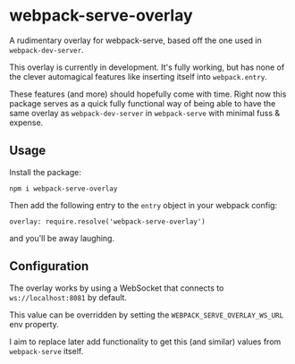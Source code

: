 # webpack-serve-overlay

A rudimentary overlay for webpack-serve, based off the one used in `webpack-dev-server`.

This overlay is currently in development. It's fully working, 
but has none of the clever automagical features like inserting itself into `webpack.entry`.

These features (and more) should hopefully come with time. Right now this package serves as a quick fully functional way of 
being able to have the same overlay as `webpack-dev-server` in `webpack-serve` with minimal fuss & expense.

## Usage

Install the package:

```
npm i webpack-serve-overlay
```

Then add the following entry to the `entry` object in your webpack config:

```
overlay: require.resolve('webpack-serve-overlay')
```

and you'll be away laughing.

## Configuration

The overlay works by using a WebSocket that connects to `ws://localhost:8081` by default.

This value can be overridden by setting the `WEBPACK_SERVE_OVERLAY_WS_URL` env property.

I aim to replace later add functionality to get this (and similar) values from `webpack-serve` itself.
